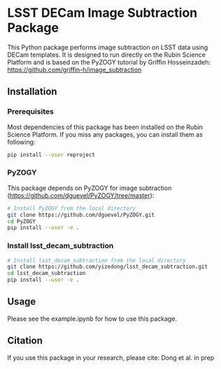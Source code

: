 # LSST DECam Image Subtraction Package

This Python package performs image subtraction on LSST data using DECam templates. It is designed to run directly on the Rubin Science Platform and is based on the PyZOGY tutorial by Griffin Hosseinzadeh: https://github.com/griffin-h/image_subtraction

## Installation

### Prerequisites

Most dependencies of this package has been installed on the Rubin Science Platform. If you miss any packages, you can install them as following:

```bash
pip install --user reproject
```

### PyZOGY

This package depends on PyZOGY for image subtraction (https://github.com/dguevel/PyZOGY/tree/master):

```bash
# Install PyZOGY from the local directory
git clone https://github.com/dguevel/PyZOGY.git
cd PyZOGY
pip install --user -e .
```

### Install lsst_decam_subtraction

```bash
# Install lsst_decam_subtraction from the local directory
git clone https://github.com/yizedong/lsst_decam_subtraction.git
cd lsst_decam_subtraction
pip install --user -e .
```

## Usage

Please see the example.ipynb for how to use this package.



## Citation

If you use this package in your research, please cite: Dong et al. in prep
